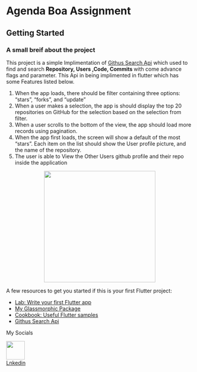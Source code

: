 <!-- @format -->

# Agenda Boa Assignment

## Getting Started

### A small breif about the project

This project is a simple Implimentation of [Githus Search Api](https://docs.github.com/en/rest/reference/search) which used to find and search <b> Repository, Users ,Code, Commits </b> with come advance flags and parameter. This Api in being implimented in flutter which has some Features listed below.

1. When the app loads, there should be filter containing three options: “stars”, “forks”, and “update”
2. When a user makes a selection, the app is should display the top 20 repositories on GitHub for the selection based on the selection from filter.
3. When a user scrolls to the bottom of the view, the app should load more records using pagination.
4. When the app first loads, the screen will show a default of the most “stars”.
   Each item on the list should show the User profile picture, and the name of the repository.
5. The user is able to View the Other Users github profile and their repo inside the application

<center> 
<image src="assets\gif1.gif" width=300>
</image>

</center>

A few resources to get you started if this is your first Flutter project:

- [Lab: Write your first Flutter app](https://flutter.dev/docs/get-started/codelab)
- [My Glassmorphic Package](https://github.com/RitickSaha/glassmorphism)
- [Cookbook: Useful Flutter samples](https://flutter.dev/docs/cookbook)
- [Githus Search Api](https://docs.github.com/en/rest/reference/search)

My Socials

[<image src="https://lh3.googleusercontent.com/proxy/FQTbzN06I2aUm52oYtx-_tZ6acRBtucMLkE1r2ZJjYDscTJ7VDnA6wdr2cHFPr27bHi8qJR94MrIFKRX4XLX_DvCYSUuaB14EE0lRcK6WPpasuNlYL74Pwc1fz7gcozOTqA" width=50>](https://www.linkedin.com/in/ritick-saha-48aa90126/)
<br>[Lnkedin](https://www.linkedin.com/in/ritick-saha-48aa90126/)
